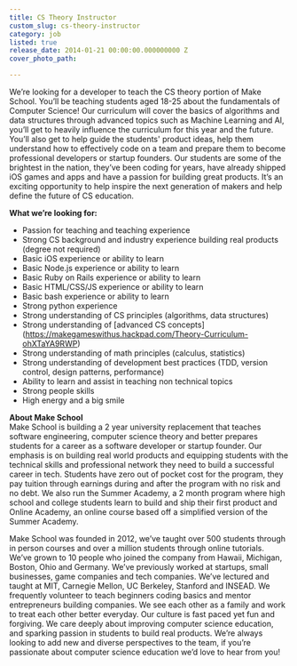 ```yaml
---
title: CS Theory Instructor
custom_slug: cs-theory-instructor
category: job
listed: true
release_date: 2014-01-21 00:00:00.000000000 Z
cover_photo_path: 

---
```

We’re looking for a developer to teach the CS theory portion of Make School. You’ll be teaching students aged 18-25 about the fundamentals of Computer Science! Our curriculum will cover the basics of algorithms and data structures through advanced topics such as Machine Learning and AI, you’ll get to heavily influence the curriculum for this year and the future. You’ll also get to help guide the students' product ideas, help them understand how to effectively code on a team and prepare them to become professional developers or startup founders. Our students are some of the brightest in the nation, they’ve been coding for years, have already shipped iOS games and apps and have a passion for building great products. It’s an exciting opportunity to help inspire the next generation of makers and help define the future of CS education.

**What we’re looking for:**

- Passion for teaching and teaching experience
- Strong CS background and industry experience building real products (degree not required)
- Basic iOS experience or ability to learn
- Basic Node.js experience or ability to learn
- Basic Ruby on Rails experience or ability to learn
- Basic HTML/CSS/JS experience or ability to learn
- Basic bash experience or ability to learn
- Strong python experience
- Strong understanding of CS principles (algorithms, data structures)
- Strong understanding of [advanced CS concepts] (https://makegameswithus.hackpad.com/Theory-Curriculum-ohXTaYA9RWP)
- Strong understanding of math principles (calculus, statistics)
- Strong understanding of development best practices (TDD, version control, design patterns, performance)
- Ability to learn and assist in teaching non technical topics
- Strong people skills
- High energy and a big smile

**About Make School**<br> Make School is building a 2 year university replacement that teaches software engineering, computer science theory and better prepares students for a career as a software developer or startup founder. Our emphasis is on building real world products and equipping students with the technical skills and professional network they need to build a successful career in tech. Students have zero out of pocket cost for the program, they pay tuition through earnings during and after the program with no risk and no debt. We also run the Summer Academy, a 2 month program where high school and college students learn to build and ship their first product and Online Academy, an online course based off a simplified version of the Summer Academy.

Make School was founded in 2012, we’ve taught over 500 students through in person courses and over a million students through online tutorials. We’ve grown to 10 people who joined the company from Hawaii, Michigan, Boston, Ohio and Germany. We’ve previously worked at startups, small businesses, game companies and tech companies. We’ve lectured and taught at MIT, Carnegie Mellon, UC Berkeley, Stanford and INSEAD. We frequently volunteer to teach beginners coding basics and mentor entrepreneurs building companies. We see each other as a family and work to treat each other better everyday. Our culture is fast paced yet fun and forgiving. We care deeply about improving computer science education, and sparking passion in students to build real products. We’re always looking to add new and diverse perspectives to the team, if you’re passionate about computer science education we’d love to hear from you!